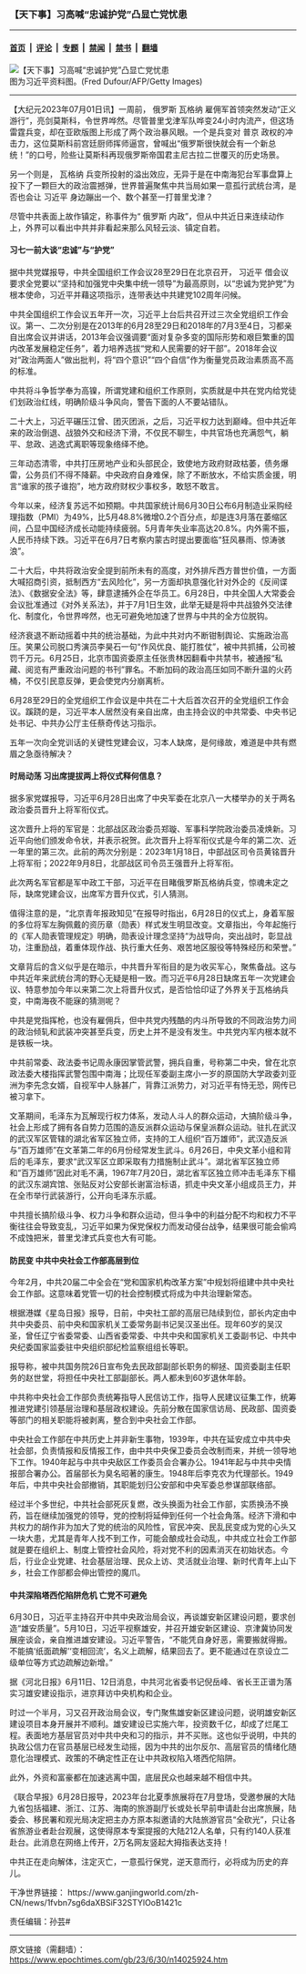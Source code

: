 ### 【天下事】习高喊“忠诚护党”凸显亡党忧患

---

#### [首页](../../../..?n14025924) &nbsp;|&nbsp; [评论](../../../../../epoch-comment?n14025924) &nbsp;|&nbsp; [专题](../../../../../epoch-special?n14025924) &nbsp;|&nbsp; [禁闻](../../../../../epoch-news?n14025924) &nbsp;|&nbsp; [禁书](../../../../../books?n14025924) &nbsp;|&nbsp; [翻墙](https://github.com/gfw-breaker/nogfw/blob/master/README.md?n14025924)


<div><img alt="【天下事】习高喊“忠诚护党”凸显亡党忧患" class="attachment-djy_600_400 size-djy_600_400 wp-post-image" src="https://i.epochtimes.com/assets/uploads/2023/06/id14014883-6ba1fa4749047afa0d3edbbe49f527ce-1.png"/>
<div class="caption">
 图为习近平资料图。(Fred Dufour/AFP/Getty Images)
</div></div><hr/><div class="post_content" id="artbody" itemprop="articleBody">
 <!-- article content begin -->
 <p>
  【大纪元2023年07月01日讯】一周前，
  <ok href="https://www.epochtimes.com/gb/tag/%E4%BF%84%E7%BD%97%E6%96%AF.html">
   俄罗斯
  </ok>
  <ok href="https://www.epochtimes.com/gb/tag/%E7%93%A6%E6%A0%BC%E7%BA%B3.html">
   瓦格纳
  </ok>
  雇佣军首领突然发动“正义游行”，亮剑莫斯科，令世界哗然。尽管普里戈津军队哗变24小时内流产，但这场雷霆兵变，却在亚欧版图上形成了两个政治暴风眼。一个是兵变对
  <ok href="https://www.epochtimes.com/gb/tag/%E6%99%AE%E4%BA%AC.html">
   普京
  </ok>
  政权的冲击力，这位莫斯科前宫廷厨师挥师逼宫，曾喊出“俄罗斯很快就会有一个新总统！”的口号，险些让莫斯科再现俄罗斯帝国君主尼古拉二世覆灭的历史场景。
 </p>
 <p>
  另一个则是，
  <ok href="https://www.epochtimes.com/gb/tag/%E7%93%A6%E6%A0%BC%E7%BA%B3.html">
   瓦格纳
  </ok>
  兵变所投射的溢出效应，无异于是在中南海犯台军事盘算上投下了一颗巨大的政治震撼弹，世界普遍聚焦中共当局如果一意孤行武统台湾，是否也会让
  <ok href="https://www.epochtimes.com/gb/tag/%E4%B9%A0%E8%BF%91%E5%B9%B3.html">
   习近平
  </ok>
  身边蹦出一个、数个甚至一打普里戈津？
 </p>
 <p>
  尽管中共表面上故作镇定，称事件为“
  <ok href="https://www.epochtimes.com/gb/tag/%E4%BF%84%E7%BD%97%E6%96%AF.html">
   俄罗斯
  </ok>
  内政”，但从中共近日来连续动作上，外界可以看出中共并非看起来那么风轻云淡、镇定自若。
 </p>
 <h4>
  习七一前大谈“忠诚”与“护党”
 </h4>
 <p>
  据中共党媒报导，中共全国组织工作会议28至29日在北京召开，
  <ok href="https://www.epochtimes.com/gb/tag/%E4%B9%A0%E8%BF%91%E5%B9%B3.html">
   习近平
  </ok>
  借会议要求全党要以“坚持和加强党中央集中统一领导”为最高原则，以“忠诚为党护党”为根本使命，习近平并藉这项指示，连带表达中共建党102周年问候。
 </p>
 <p>
  中共全国组织工作会议五年开一次，习近平上台后共召开过三次全党组织工作会议。第一、二次分别是在2013年的6月28至29日和2018年的7月3至4日，习都亲自出席会议并讲话，2013年会议强调要“面对复杂多变的国际形势和艰巨繁重的国内改革发展稳定任务”，着力培养选拔“党和人民需要的好干部”。2018年会议对“政治两面人”做出批判，将“四个意识”“四个自信”作为衡量党员政治素质高不高的标准。
 </p>
 <p>
  中共将斗争哲学奉为高镍，所谓党建和组织工作原则，实质就是中共在党内给党徒们划政治红线，明确阶级斗争风向，警告下面的人不要站错队。
 </p>
 <p>
  二十大上，习近平碾压江曾、团灭团派，之后，习近平权力达到巅峰。但中共近年来的政治倒退、战狼外交和经济下滑，不仅民不聊生，中共官场也充满怨气，躺平、怠政、逃逸式离职等现象络绎不绝。
 </p>
 <p>
  三年动态清零，中共打压房地产业和头部民企，致使地方政府财政枯萎，债务爆雷，公务员们不得不降薪。中央政府自身难保，除了不断放水，不给实质金援，明言“谁家的孩子谁抱”，地方政府财权少事权多，敢怒不敢言。
 </p>
 <p>
  今年以来，经济复苏远不如预期。中共国家统计局6月30日公布6月制造业采购经理指数（PMI）为49%，比5月48.8%微增0.2个百分点，却是连3月落在萎缩区间，凸显中国经济成长动能持续疲弱。5月青年失业率高达20.8%。内外需不振，人民币持续下跌。习近平在6月7日考察内蒙古时提出要面临“狂风暴雨、惊涛骇浪”。
 </p>
 <p>
  二十大后，中共将政治安全提到前所未有的高度，对外排斥西方普世价值，一方面大喊招商引资，抵制西方“去风险化”，另一方面却执意强化针对外企的《反间谍法》、《数据安全法》等，肆意逮捕外企在华员工。6月28日，中共全国人大常委会会议批准通过《对外关系法》，并于7月1日生效，此举无疑是将中共战狼外交法律化、制度化，令世界哗然，也无可避免地加速了世界与中共的全方位脱钩。
 </p>
 <p>
  经济衰退不断动摇着中共的统治基础，为此中共对内不断钳制舆论、实施政治高压。笑果公司脱口秀演员李昊石一句“作风优良、能打胜仗”，被中共抓捕，公司被罚千万元。6月25日，北京市国资委原主任张贵林因翻看中共禁书，被通报“私藏、阅览有严重政治问题的书刊”罪名。不断加码的政治高压如同不断升温的火药桶，不仅引民意反弹，更会使党内分崩离析。
 </p>
 <p>
  6月28至29日的全党组织工作会议是中共在二十大后首次召开的全党组织工作会议。蹊跷的是，习近平本人居然没有亲自出席，由主持会议的中共常委、中央书记处书记、中共办公厅主任蔡奇传达习指示。
 </p>
 <p>
  五年一次向全党训话的关键性党建会议，习本人缺席，是何缘故，难道是中共有燃眉之急亟待解决？
 </p>
 <h4>
  时局动荡 习出席提拔两上将仪式释何信息？
 </h4>
 <p>
  据多家党媒报导，习近平6月28日出席了中央军委在北京八一大楼举办的关于两名政治委员晋升上将军衔仪式。
 </p>
 <p>
  这次晋升上将的军官是：北部战区政治委员郑璇、军事科学院政治委员凌焕新。习近平向他们颁发命令状，并表示祝贺。此次晋升上将军衔仪式是今年的第二次、近一年里的第三次。此前的两次分别是：2023年1月18日，中部战区司令员黄铭晋升上将军衔；2022年9月8日，北部战区司令员王强晋升上将军衔。
 </p>
 <p>
  此次两名军官都是军中政工干部，习近平在目睹俄罗斯瓦格纳兵变，惊魂未定之际，缺席党建会议，出席军方晋升仪式，引人猜测。
 </p>
 <p>
  值得注意的是，“北京青年报政知见”在报导时指出，6月28日的仪式上，身着军服的多位将军左胸佩戴的资历章（勋表）样式发生明显改变。文章指出，今年起施行的《军人勋表管理规定》明确，勋表设计理念坚持“为战导向，突出战时，彰显战功，注重励战，着重体现作战、执行重大任务、艰苦地区服役等特殊经历和荣誉。”
 </p>
 <p>
  文章背后的含义似乎是在暗示，中共晋升军衔目的是为收买军心，聚焦备战。这与中共近年来武统台湾的野心无疑是相一致。而习近平6月28日缺席五年一次党建会议、特意参加今年以来第二次上将晋升仪式，是否恰恰印证了外界关于瓦格纳兵变，中南海夜不能寐的猜测呢？
 </p>
 <p>
  中共是党指挥枪，也没有雇佣兵，但中共党内残酷的内斗所导致的不同政治势力间的政治倾轧和武装冲突甚至兵变，历史上并不是没有发生。中共党内军内根本就不是铁板一块。
 </p>
 <p>
  中共前常委、政法委书记周永康因掌管武警，拥兵自重，号称第二中央，曾在北京政法委大楼指挥武警包围中南海；比现任军委副主席小一岁的原国防大学政委刘亚洲为李先念女婿，自视军中人脉甚广，背靠江派势力，对习近平有恃无恐，网传已被习拿下。
 </p>
 <p>
  文革期间，毛泽东为瓦解现行权力体系，发动人斗人的群众运动，大搞阶级斗争，社会上形成了拥有各自势力范围的造反派群众运动与保皇派群众运动。驻扎在武汉的武汉军区管辖的湖北省军区独立师，支持的工人组织“百万雄师”，武汉造反派与“百万雄师”在文革第二年的6月份经常发生武斗。6月26日，中央文革小组和背后的毛泽东，要求“武汉军区立即采取有力措施制止武斗”。湖北省军区独立师和“百万雄师”因此对毛不满，1967年7月20日，湖北省军区独立师冲击毛泽东下榻的武汉东湖宾馆、张贴反对公安部长谢富治标语，抓走中央文革小组成员王力，并在全市举行武装游行，公开向毛泽东示威。
 </p>
 <p>
  中共擅长搞阶级斗争、权力斗争和群众运动，但斗争中的利益分配不均和权力不平衡往往会导致变乱，习近平如果为保党保权力而发动侵台战争，结果很可能会偷鸡不成蚀把米，普里戈津式兵变也大有可能。
 </p>
 <h4>
  防民变 中共中央社会工作部高层到位
 </h4>
 <p>
  今年2月，中共20届二中全会在“党和国家机构改革方案”中规划将组建中共中央社会工作部。这意味着党管一切的社会控制模式将成为中共治理新常态。
 </p>
 <p>
  根据港媒《星岛日报》报导，日前，中央社工部的高层已陆续到位，部长内定由中共中央委员、前中央和国家机关工委常务副书记吴汉圣出任。现年60岁的吴汉圣，曾任辽宁省委常委、山西省委常委、中共中央和国家机关工委副书记、中共中央纪委国家监委驻中央组织部纪检监察组组长等职。
 </p>
 <p>
  报导称，被中共国务院26日宣布免去民政部副部长职务的柳拯、国资委副主任职务的赵世堂，将担任中央社工部副部长。两人都未到60岁退休年龄。
 </p>
 <p>
  中共称中央社会工作部负责统筹指导人民信访工作，指导人民建议征集工作，统筹推进党建引领基层治理和基层政权建设。先前分散在国家信访局、民政部、国资委等部门的相关职能将被剥离，整合到中央社会工作部。
 </p>
 <p>
  中央社会工作部在中共历史上并非新生事物，1939年，中共在延安成立中共中央社会部，负责情报和反情报工作，由中共中央保卫委员会改制而来，并统一领导地下工作。1940年起与中共中央敌区工作委员会合署办公。1941年起与中共中央情报部合署办公。首届部长为臭名昭著的康生。1948年后李克农为代理部长。1949年后，中共中央社会部撤销，其职能划归公安部和中央军委总参谋部联络部。
 </p>
 <p>
  经过半个多世纪，中共社会部死灰复燃，改头换面为社会工作部，实质换汤不换药，旨在继续加强党的领导，党的控制将延伸到任何一个社会角落。经济下滑和中共权力的胡作非为加大了党的统治的风险性，官民冲突、民乱民变成为党的心头又一块大患，尤其是青年人找不到工作，可能会酿成社会动乱，中共成立社会工作部就是要在组织上、制度上管控社会风险，将对党不利的因素消灭在初始状态。今后，行业企业党建、社会基层治理、民众上访、灵活就业治理、新时代青年上山下乡，社会工作部都会伸出管控的魔爪。
 </p>
 <h4>
  中共深陷塔西佗陷阱危机 亡党不可避免
 </h4>
 <p>
  6月30日，习近平主持召开中共中央政治局会议，再谈雄安新区建设问题，要求创造“雄安质量”。5月10日，习近平视察雄安，并召开雄安新区建设、京津冀协同发展座谈会，亲自推进雄安建设。习近平警告，“不能凭自身好恶，需要搬就得搬。不能搞‘纸面疏解’‘变相回流’，名义上疏解，结果回去了。更不能通过在京设立二级单位等方式边疏解边新增。”
 </p>
 <p>
  据《河北日报》6月11日、12日消息，中共河北省委书记倪岳峰、省长王正谱为落实习雄安建设指示，进京拜访中央机构和企业。
 </p>
 <p>
  时过一个半月，习又召开政治局会议，专门聚焦雄安新区建设问题，说明雄安新区建设项目本身开展并不顺利。雄安建设已实施六年，投资数千亿，却成了烂尾工程。表面地方基层官员对中共中央和习的指示，并不买账。这也似乎说明，中共的执政公信力在官员基层已经发生动摇，因为中共的出尔反尔、高层官员的情绪化随意化治理模式、政策的不确定性正在让中共政权陷入塔西佗陷阱。
 </p>
 <p>
  此外，外资和富豪都在加速逃离中国，底层民众也越来越不相信中共。
 </p>
 <p>
  《联合早报》6月28日报导，2023年台北夏季旅展将在7月登场，受邀参展的大陆九省包括福建、浙江、江苏、海南的旅游副厅长或处长早前申请赴台出席旅展，陆委会、移民署和观光局决定把主办方原本拟邀请的大陆旅游官员“全砍光”，只让各省旅游业者赴台观展，这使得原本专案提报的大陆212人名单，只有约140人获准赴台。此消息在网络上传开，2万名网友竖起大拇指表达支持！
 </p>
 <p>
  中共正在走向解体，注定灭亡，一意孤行保党，逆天意而行，必将成为历史的弃儿。
 </p>
 <p>
  干净世界链接：
  <ok href="https://www.ganjingworld.com/zh-CN/news/1fvbn7sg6daXBSiF32STYlOoB1421c">
   https://www.ganjingworld.com/zh-CN/news/1fvbn7sg6daXBSiF32STYlOoB1421c
  </ok>
 </p>
 <p>
  责任编辑：孙芸#
 </p>
 <!-- article content end -->
 <div id="below_article_ad">
 </div>
</div>


---

原文链接（需翻墙）：https://www.epochtimes.com/gb/23/6/30/n14025924.htm